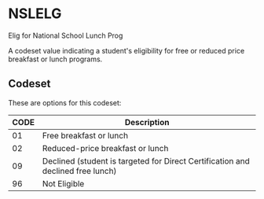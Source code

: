 
# NSLELG

Elig for National School Lunch Prog

A codeset value indicating a student's eligibility for free or reduced price breakfast or lunch programs.

## Codeset

These are options for this codeset:

|   CODE | Description                                                                     |
|--------|---------------------------------------------------------------------------------|
|     01 | Free breakfast or lunch                                                         |
|     02 | Reduced-price breakfast or lunch                                                |
|     09 | Declined (student is targeted for Direct Certification and declined free lunch) |
|     96 | Not Eligible                                                                    |

    